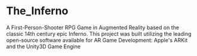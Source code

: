 # The_Inferno
A First-Person-Shooter RPG Game in Augmented Reality based on the classic 14th century epic Inferno.  This project was built utilizing the leading open-source software available for AR Game Development: Apple's ARKit and the Unity3D Game Engine
